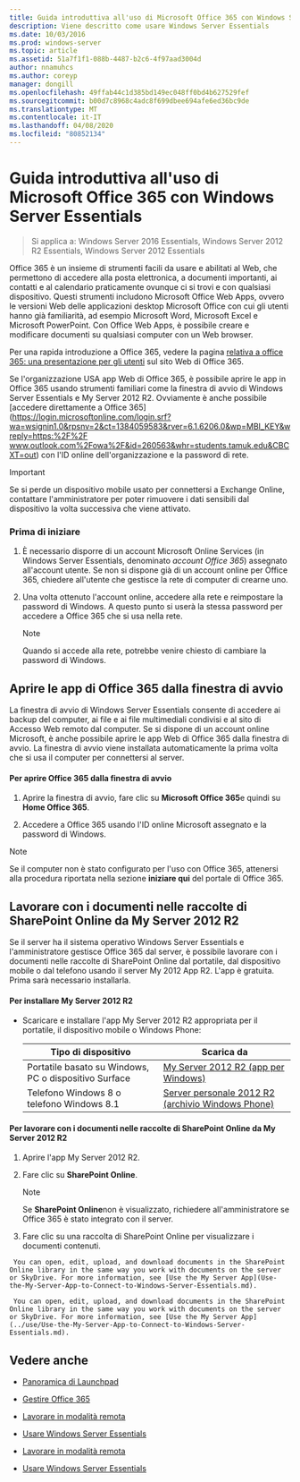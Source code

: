 ```yaml
---
title: Guida introduttiva all'uso di Microsoft Office 365 con Windows Server Essentials
description: Viene descritto come usare Windows Server Essentials
ms.date: 10/03/2016
ms.prod: windows-server
ms.topic: article
ms.assetid: 51a7f1f1-088b-4487-b2c6-4f97aad3004d
author: nnamuhcs
ms.author: coreyp
manager: dongill
ms.openlocfilehash: 49ffab44c1d385bd149ec048ff0bd4b627529fef
ms.sourcegitcommit: b00d7c8968c4adc8f699dbee694afe6ed36bc9de
ms.translationtype: MT
ms.contentlocale: it-IT
ms.lasthandoff: 04/08/2020
ms.locfileid: "80852134"
---
```

# <a name="quick-start-guide-to-using-microsoft-office-365-with-windows-server-essentials"></a>Guida introduttiva all'uso di Microsoft Office 365 con Windows Server Essentials

>Si applica a: Windows Server 2016 Essentials, Windows Server 2012 R2 Essentials, Windows Server 2012 Essentials

 Office 365 è un insieme di strumenti facili da usare e abilitati al Web, che permettono di accedere alla posta elettronica, a documenti importanti, ai contatti e al calendario praticamente ovunque ci si trovi e con qualsiasi dispositivo. Questi strumenti includono Microsoft Office Web Apps, ovvero le versioni Web delle applicazioni desktop Microsoft Office con cui gli utenti hanno già familiarità, ad esempio Microsoft Word, Microsoft Excel e Microsoft PowerPoint. Con Office Web Apps, è possibile creare e modificare documenti su qualsiasi computer con un Web browser.  

 Per una rapida introduzione a Office 365, vedere la pagina [relativa a office 365: una presentazione per gli utenti](https://onlinehelp.microsoft.com/office365-smallbusinesses/hh534379.aspx) sul sito Web di Office 365.  

 Se l'organizzazione USA app Web di Office 365, è possibile aprire le app in Office 365 usando strumenti familiari come la finestra di avvio di Windows Server Essentials e My Server 2012 R2. Ovviamente è anche possibile [accedere direttamente a Office 365](https://login.microsoftonline.com/login.srf?wa=wsignin1.0&rpsnv=2&ct=1384059583&rver=6.1.6206.0&wp=MBI_KEY&wreply=https:%2F%2F www.outlook.com%2Fowa%2F&id=260563&whr=students.tamuk.edu&CBCXT=out) con l'ID online dell'organizzazione e la password di rete.  

> [!IMPORTANT]
>  Se si perde un dispositivo mobile usato per connettersi a Exchange Online, contattare l'amministratore per poter rimuovere i dati sensibili dal dispositivo la volta successiva che viene attivato.  

### <a name="before-you-begin"></a>Prima di iniziare  

1.  È necessario disporre di un account Microsoft Online Services (in Windows Server Essentials, denominato *account Office 365*) assegnato all'account utente. Se non si dispone già di un account online per Office 365, chiedere all'utente che gestisce la rete di computer di crearne uno.  

2.  Una volta ottenuto l'account online, accedere alla rete e reimpostare la password di Windows. A questo punto si userà la stessa password per accedere a Office 365 che si usa nella rete.  

    > [!NOTE]
    >  Quando si accede alla rete, potrebbe venire chiesto di cambiare la password di Windows.  

## <a name="open-office-365-apps-from-the-launchpad"></a>Aprire le app di Office 365 dalla finestra di avvio  
 La finestra di avvio di Windows Server Essentials consente di accedere ai backup del computer, ai file e ai file multimediali condivisi e al sito di Accesso Web remoto dal computer. Se si dispone di un account online Microsoft, è anche possibile aprire le app Web di Office 365 dalla finestra di avvio. La finestra di avvio viene installata automaticamente la prima volta che si usa il computer per connettersi al server.  

#### <a name="to-open-office-365-from-the-launchpad"></a>Per aprire Office 365 dalla finestra di avvio  

1.  Aprire la finestra di avvio, fare clic su **Microsoft Office 365**e quindi su **Home Office 365**.  

2.  Accedere a Office 365 usando l'ID online Microsoft assegnato e la password di Windows.  

> [!NOTE]
>  Se il computer non è stato configurato per l'uso con Office 365, attenersi alla procedura riportata nella sezione **iniziare qui** del portale di Office 365.  

## <a name="work-with-documents-in-your-sharepoint-online-libraries-from-my-server-2012-r2"></a>Lavorare con i documenti nelle raccolte di SharePoint Online da My Server 2012 R2  
 Se il server ha il sistema operativo Windows Server Essentials e l'amministratore gestisce Office 365 dal server, è possibile lavorare con i documenti nelle raccolte di SharePoint Online dal portatile, dal dispositivo mobile o dal telefono usando il server My 2012 App R2. L'app è gratuita. Prima sarà necessario installarla.  

#### <a name="to-install-my-server-2012-r2"></a>Per installare My Server 2012 R2  

-   Scaricare e installare l'app My Server 2012 R2 appropriata per il portatile, il dispositivo mobile o Windows Phone:  

    |Tipo di dispositivo|Scarica da|  
    |-----------------|-------------------|  
    |Portatile basato su Windows, PC o dispositivo Surface|[My Server 2012 R2 (app per Windows)](https://apps.microsoft.com/windows/app/my-server-2012-r2/67e86695-bda3-4f32-96c4-2e20e56f1cf3)|  
    | Telefono Windows 8 o telefono Windows 8.1|[Server personale 2012 R2 (archivio Windows Phone)](http://www.windowsphone.com/store/app/my-server-2012-r2/44f596b5-0477-4096-b96e-ddd6ef64ad6b)|  

#### <a name="to-work-with-documents-in-sharepoint-online-libraries-from-my-server-2012-r2"></a>Per lavorare con i documenti nelle raccolte di SharePoint Online da My Server 2012 R2  

1.  Aprire l'app My Server 2012 R2.  

2.  Fare clic su **SharePoint Online**.  

    > [!NOTE]
    >  Se **SharePoint Online**non è visualizzato, richiedere all'amministratore se Office 365 è stato integrato con il server.  

3.  Fare clic su una raccolta di SharePoint Online per visualizzare i documenti contenuti.  


~~~
 You can open, edit, upload, and download documents in the SharePoint Online library in the same way you work with documents on the server or SkyDrive. For more information, see [Use the My Server App](Use-the-My-Server-App-to-Connect-to-Windows-Server-Essentials.md).  

 You can open, edit, upload, and download documents in the SharePoint Online library in the same way you work with documents on the server or SkyDrive. For more information, see [Use the My Server App](../use/Use-the-My-Server-App-to-Connect-to-Windows-Server-Essentials.md).  
~~~


## <a name="see-also"></a>Vedere anche  

-   [Panoramica di Launchpad](../manage/Overview-of-the-Launchpad-in-Windows-Server-Essentials.md)  

-   [Gestire Office 365](../manage/Manage-Office-365-in-Windows-Server-Essentials.md)  


-   [Lavorare in modalità remota](Work-Remotely-in-Windows-Server-Essentials.md)  

-   [Usare Windows Server Essentials](Use-Windows-Server-Essentials.md)

-   [Lavorare in modalità remota](../use/Work-Remotely-in-Windows-Server-Essentials.md)  

-   [Usare Windows Server Essentials](../use/Use-Windows-Server-Essentials.md)

